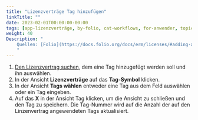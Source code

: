 ```yaml
---
title: "Lizenzverträge Tag hinzufügen"
linkTitle: ""
date: 2023-02-01T00:00:00-00:00
tags: [app-lizenzverträge, by-folio, cat-workflows, for-anwender, topic-tags]
weight: 40
Description: "
    Quellen: [Folio](https://docs.folio.org/docs/erm/licenses/#adding-a-tag-to-a-license) & [GBV](https://info.gbv.de/pages/viewpage.action?pageId=846266397)
    "
---
```


1.  [Den Lizenzvertrag suchen](https://info.gbv.de/pages/viewpage.action?pageId=846266393), dem eine Tag hinzugefügt werden soll und ihn auswählen.
2.  In der Ansicht **Lizenzverträge** auf das **Tag-Symbol** klicken.
3.  In der Ansicht **Tags wählen** entweder eine Tag aus dem Feld auswählen oder ein Tag eingeben.
4.  Auf das **X** in der Ansicht Tag klicken, um die Ansicht zu schließen und den Tag zu speichern. Die Tag-Nummer wird auf die Anzahl der auf den Linzenvertrag angewendeten Tags aktualisiert.
